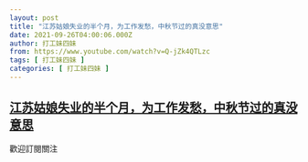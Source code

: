 ```yaml
---
layout: post
title: "江苏姑娘失业的半个月，为工作发愁，中秋节过的真没意思"
date: 2021-09-26T04:00:06.000Z
author: 打工妹四妹
from: https://www.youtube.com/watch?v=Q-jZk4QTLzc
tags: [ 打工妹四妹 ]
categories: [ 打工妹四妹 ]
---
```

<!--1632628806000-->
[江苏姑娘失业的半个月，为工作发愁，中秋节过的真没意思](https://www.youtube.com/watch?v=Q-jZk4QTLzc)
------

<div>
歡迎訂閱關注
</div>
